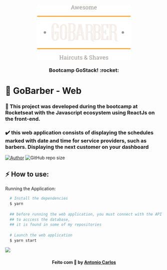 <h3 align="center">
    <img alt="Logo" title="#logo" width="300px" src=".github/logo.svg">
    <br><br>
    <b>Bootcamp GoStack! :rocket: </b>
    <br>
</h3>



#  :barber: GoBarber - Web

### :barber: This project was developed during the bootcamp at Rocketseat with the <strong>Javascript</strong> ecosystem using <strong>ReactJs</strong> on the front-end.

### :heavy_check_mark: this web application consists of displaying the schedules marked with date and time for service providers, such as barbers. Displaying the next customer on your dashboard



[![Author](https://img.shields.io/badge/author-AntonioSilvaAzevedo-blue?style=plastic)](https://github.com/AntonioSilvaAzevedo)
![GitHub repo size](https://img.shields.io/github/repo-size/AntonioSilvaAzevedo/GoBarber---Front?style=plastic)

<a id="como-usar"></a>

## :zap: How to use:


 Running the Application:

```sh
  # Install the dependencies
  $ yarn

  ## before running the web application, you must connect with the API
  ## to acccess the database,
  ## it is found in some of my repositories

  # Launch the web application
  $ yarn start

```


![](.github/Capa.svg)




<h4 align="center">
    Feito com 💜 by <a href="https://www.linkedin.com/in/antonio-carlos-44b106129/" target="_blank">Antonio Carlos</a>
</h4>


